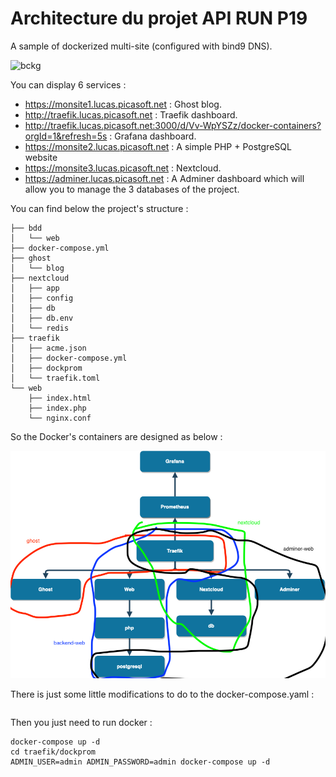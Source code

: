 # Architecture du projet API RUN P19
A sample of dockerized multi-site (configured with bind9 DNS).

![bckg](/content/images/bckg.svg)


You can display 6 services :
* https://monsite1.lucas.picasoft.net : Ghost blog.
* http://traefik.lucas.picasoft.net : Traefik dashboard.
* http://traefik.lucas.picasoft.net:3000/d/Vv-WpYSZz/docker-containers?orgId=1&refresh=5s : Grafana dashboard. 
* https://monsite2.lucas.picasoft.net : A simple PHP + PostgreSQL website
* https://monsite3.lucas.picasoft.net : Nextcloud.
* https://adminer.lucas.picasoft.net : A Adminer dashboard which will allow you to manage the 3 databases of the project.

You can find below the project's structure :

~~~
├── bdd
│   └── web
├── docker-compose.yml
├── ghost
│   └── blog
├── nextcloud
│   ├── app
│   ├── config
│   ├── db
│   ├── db.env
│   └── redis
├── traefik
│   ├── acme.json
│   ├── docker-compose.yml
│   ├── dockprom
│   └── traefik.toml
└── web
    ├── index.html
    ├── index.php
    └── nginx.conf

~~~

So the Docker's containers are designed as below :

![docker](/content/images/docker.png)

There is just some little modifications to do to the docker-compose.yaml :

~~~

~~~


Then you just need to run docker :
~~~
docker-compose up -d 
cd traefik/dockprom
ADMIN_USER=admin ADMIN_PASSWORD=admin docker-compose up -d
~~~
